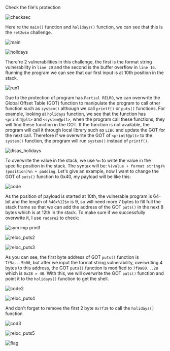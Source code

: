 Check the file's protection

![checksec](https://github.com/OceanTran999/THM-PWN101/assets/100577019/76ac4c9e-8c0f-4eb2-b159-8da54acfcaa2)


Here're the `main()` function and `holidays()` function, we can see that this is the `ret2win` challenge.

![main](https://github.com/OceanTran999/THM-PWN101/assets/100577019/322257e6-29cc-4535-9736-4ca1b05a8f6d)


![holidays](https://github.com/OceanTran999/THM-PWN101/assets/100577019/a2da49fd-cea5-4a5e-97f2-4e8e0a83f13b)


There're 2 vulnerabilities in this challenge, the first is the format string vulnerability in `line 20` and the second is the buffer overflow in `line 16`. Running the program we can see that our first input is at 10th position in the stack.

![run1](https://github.com/OceanTran999/THM-PWN101/assets/100577019/c788daaf-2feb-45d0-8e9d-4dd219430a4f)

Due to the protection of program has `Partial RELRO`, we can overwrite the Global Offset Table (GOT) function to manipulate the program to call other function such as `system()` although we call `printf()` or `puts()` functions. For example, looking at `holidays` function, we see that the function has `<printf@plt>` and `<system@plt>`, when the program call these functions, they will find these function in the GOT. If the function is not available, the program will call it through local library such as `LIBC` and update the GOT for the next call. Therefore if we overwrite the GOT of `<printf@plt>` to the `system()` function, the program will run `system()` instead of `printf()`.

![disas_holidays](https://github.com/OceanTran999/THM-PWN101/assets/100577019/e2eb47ce-c6f2-4428-bb16-4850bd7a22e2)


To overwrite the value in the stack, we use `%n` to write the value in the specific position in the stack. The syntax will be: `%(value + format string)%(position)%n + padding`. Let's give an example, now I want to change the GOT of `puts()` function to 0x40, my payload will be like this:

![code](https://github.com/OceanTran999/THM-PWN101/assets/100577019/5769d035-cdfe-4781-89de-dabdbb0a39aa)


As the position of payload is started at 10th, the vulnerable program is 64-bit and the length of `%40x%12$n` is 9, so will need more 7 bytes to fill full the stack frame so that we can add the address of the GOT `puts()` in the next 8 bytes which is at 12th in the stack. To make sure if we successfully overwrite it, I use `radare2` to check:

![sym imp printf](https://github.com/OceanTran999/THM-PWN101/assets/100577019/a5a10c3c-32e1-42fb-b425-4a983ac802a1)


![reloc_puts2](https://github.com/OceanTran999/THM-PWN101/assets/100577019/8ce3537f-e813-4111-8bd4-deeb8a0d0a0c)


![reloc_puts3](https://github.com/OceanTran999/THM-PWN101/assets/100577019/167f1eae-8902-419d-bc9c-0e7b8705a540)

As you can see, the first byte address of GOT `puts()` function is `7f9a...5b00`, but after we input the format string vulnerability, overwriting 4 bytes to this address, the GOT `puts()` function is modified to `7f9a00...28` which is `0x28 = 40`. With this, we will overwrite the GOT `puts()` function and point it to the `holidays()` function to get the shell.

![code2](https://github.com/OceanTran999/THM-PWN101/assets/100577019/ad6315cc-1205-49a2-a064-325bd19a9f95)


![reloc_puts4](https://github.com/OceanTran999/THM-PWN101/assets/100577019/26cbd6cc-efc7-4a78-b61d-fe2d68581c25)


And don't forget to remove the first 2 byte `0x7f39` to call the `holidays()` function

![cod3](https://github.com/OceanTran999/THM-PWN101/assets/100577019/2647c279-85ed-4eb5-b8f0-007ef88e7270)


![reloc_puts5](https://github.com/OceanTran999/THM-PWN101/assets/100577019/ab5e083e-0475-4bed-883b-0dba074dd894)


![flag](https://github.com/OceanTran999/THM-PWN101/assets/100577019/b25613e4-b58c-448a-8c49-5b920c1101ad)

